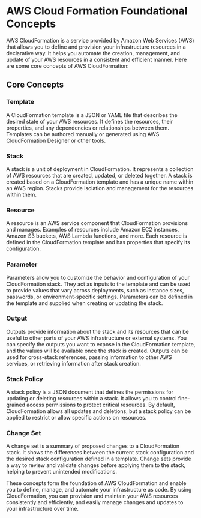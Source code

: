 # AWS Cloud Formation Foundational Concepts 
AWS CloudFormation is a service provided by Amazon Web Services (AWS) that allows you to define and provision your infrastructure resources in a declarative way. It helps you automate the creation, management, and update of your AWS resources in a consistent and efficient manner. Here are some core concepts of AWS CloudFormation:
## Core Concepts
### Template
A CloudFormation template is a JSON or YAML file that describes the desired state of your AWS resources. It defines the resources, their properties, and any dependencies or relationships between them. Templates can be authored manually or generated using AWS CloudFormation Designer or other tools.
### Stack
A stack is a unit of deployment in CloudFormation. It represents a collection of AWS resources that are created, updated, or deleted together. A stack is created based on a CloudFormation template and has a unique name within an AWS region. Stacks provide isolation and management for the resources within them.
### Resource
A resource is an AWS service component that CloudFormation provisions and manages. Examples of resources include Amazon EC2 instances, Amazon S3 buckets, AWS Lambda functions, and more. Each resource is defined in the CloudFormation template and has properties that specify its configuration.
### Parameter
Parameters allow you to customize the behavior and configuration of your CloudFormation stack. They act as inputs to the template and can be used to provide values that vary across deployments, such as instance sizes, passwords, or environment-specific settings. Parameters can be defined in the template and supplied when creating or updating the stack.
### Output
Outputs provide information about the stack and its resources that can be useful to other parts of your AWS infrastructure or external systems. You can specify the outputs you want to expose in the CloudFormation template, and the values will be available once the stack is created. Outputs can be used for cross-stack references, passing information to other AWS services, or retrieving information after stack creation.
### Stack Policy
A stack policy is a JSON document that defines the permissions for updating or deleting resources within a stack. It allows you to control fine-grained access permissions to protect critical resources. By default, CloudFormation allows all updates and deletions, but a stack policy can be applied to restrict or allow specific actions on resources.
### Change Set
A change set is a summary of proposed changes to a CloudFormation stack. It shows the differences between the current stack configuration and the desired stack configuration defined in a template. Change sets provide a way to review and validate changes before applying them to the stack, helping to prevent unintended modifications.

These concepts form the foundation of AWS CloudFormation and enable you to define, manage, and automate your infrastructure as code. By using CloudFormation, you can provision and maintain your AWS resources consistently and efficiently, and easily manage changes and updates to your infrastructure over time.

